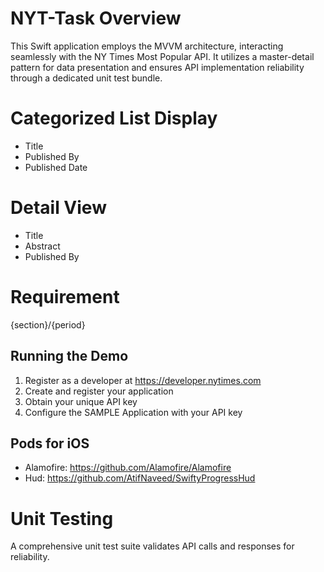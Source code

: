 # NYT-Task Overview
This Swift application employs the MVVM architecture, interacting seamlessly with the NY Times Most Popular API. It utilizes a master-detail pattern for data presentation and ensures API implementation reliability through a dedicated unit test bundle.

# Categorized List Display
- Title
- Published By
- Published Date

# Detail View
- Title
- Abstract
- Published By

# Requirement
{section}/{period}

## Running the Demo
1. Register as a developer at https://developer.nytimes.com
2. Create and register your application
3. Obtain your unique API key
4. Configure the SAMPLE Application with your API key

## Pods for iOS
- Alamofire: https://github.com/Alamofire/Alamofire
- Hud: https://github.com/AtifNaveed/SwiftyProgressHud

# Unit Testing
A comprehensive unit test suite validates API calls and responses for reliability.

